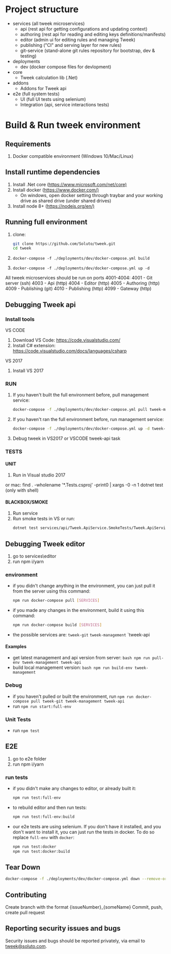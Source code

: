 # Project structure

- services (all tweek microservices)
  - api (rest api for getting configurations and updating context)
  - authoring (rest api for reading and editing keys definitions/manifests)
  - editor (admin ui for editing rules and managing Tweek)
  - publishing ("CI" and serving layer for new rules)
  - git-service (stand-alone git rules repository for bootstrap, dev & testing)
- deployments
  - dev (docker compose files for devlopment)
- core
  - Tweek calculation lib (.Net)
- addons
  - Addons for Tweek api
- e2e (full system tests)
  - UI (full UI tests using selenium)
  - Integration (api, service interactions tests)

# Build & Run tweek environment

## Requirements

1. Docker compatible environment  (Windows 10/Mac/Linux)

## Install runtime dependencies

1. Install .Net core (<https://www.microsoft.com/net/core)>
2. Install docker (<https://www.docker.com/)>
   - On windows, open docker setting through traybar and your working drive as shared drive (under shared drives)
3. Install node 8+ (<https://nodejs.org/en/)>

## Running full environment

1. clone:

   ```bash
   git clone https://github.com/Soluto/tweek.git
   cd tweek
   ```
2. `docker-compose -f ./deployments/dev/docker-compose.yml build`
3. `docker-compose -f ./deployments/dev/docker-compose.yml up -d`

All tweek microservices should be run on ports 4001-4004:
4001 - Git server (ssh)
4003 - Api (http)
4004 - Editor (http)
4005 - Authoring (http)
4009 - Publishing (git)
4010 - Publishing (http)
4099 - Gateway (http)

## Debugging Tweek api

### Install tools

VS CODE

1. Download VS Code: <https://code.visualstudio.com/>
2. Install C# extension: <https://code.visualstudio.com/docs/languages/csharp>

VS 2017

1. Install VS 2017

### RUN

1. If you haven't built the full environment before, pull management service:
   ```bash
   docker-compose -f ./deployments/dev/docker-compose.yml pull tweek-management tweek-git
   ```
2. If you haven't ran the full environment before, run management service:
   ```bash
   docker-compose -f ./deployments/dev/docker-compose.yml up -d tweek-management
   ```
3. Debug tweek in VS2017 or VSCODE tweek-api task

### TESTS

#### UNIT

1. Run in Visual studio 2017

or
mac: find . -wholename '*.Tests.csproj' -print0 | xargs -0 -n 1 dotnet test (only with shell)

#### BLACKBOX/SMOKE

1. Run service
2. Run smoke tests in VS or run:
   ```bash
   dotnet test services/api/Tweek.ApiService.SmokeTests/Tweek.ApiService.SmokeTests.csproj -c Release --no-build
   ```

## Debugging Tweek editor

1. go to services\editor
2. run npm i/yarn

### environment

- if you didn't change anything in the environment, you can just pull it from the server using this command:
   ```bash
   npm run docker-compose pull [SERVICES]
   ```
- if you made any changes in the environment, build it using this command:
   ```bash
   npm run docker-compose build [SERVICES]
   ```
- the possible services are: `tweek-git` `tweek-management` `tweek-api

#### Examples

- get latest management and api version from server:
      ```bash
      npm run pull-env tweek-management tweek-api
      ```
- build local management version:
      ```bash
      npm run build-env tweek-management
      ```

### Debug

- if you haven't pulled or built the environment, run `npm run docker-compose pull tweek-git tweek-management tweek-api`
- run `npm run start:full-env`

### Unit Tests

- run `npm test`

## E2E

1. go to e2e folder
2. run npm i/yarn

### run tests

- if you didn't make any changes to editor, or already built it:
   ```bash
   npm run test:full-env
   ```
- to rebuild editor and then run tests:
   ```bash
   npm run test:full-env:build
   ```
- our e2e tests are using selenium. If you don't have it installed, and you don't want to install it, you can just run the tests in docker. To do so replace `full-env` with `docker`:
   ```bash
   npm run test:docker
   npm run test:docker:build
   ```

## Tear Down

```bash
docker-compose -f ./deployments/dev/docker-compose.yml down --remove-orphans
```

## Contributing

Create branch with the format {issueNumber}_{someName}
Commit, push, create pull request

## Reporting security issues and bugs

Security issues and bugs should be reported privately, via email to tweek@soluto.com.
